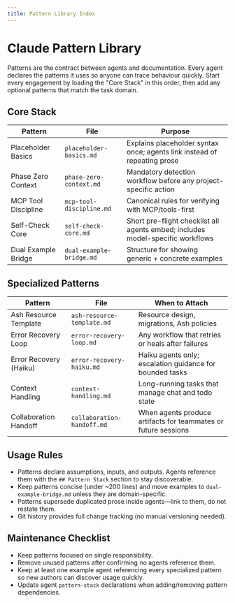 ```yaml
---
title: Pattern Library Index
---
```


# Claude Pattern Library

Patterns are the contract between agents and documentation. Every agent declares the patterns it uses so anyone can trace behaviour quickly. Start every engagement by loading the "Core Stack" in this order, then add any optional patterns that match the task domain.

## Core Stack

| Pattern | File | Purpose |
| --- | --- | --- |
| Placeholder Basics | `placeholder-basics.md` | Explains placeholder syntax once; agents link instead of repeating prose |
| Phase Zero Context | `phase-zero-context.md` | Mandatory detection workflow before any project-specific action |
| MCP Tool Discipline | `mcp-tool-discipline.md` | Canonical rules for verifying with MCP/tools-first |
| Self-Check Core | `self-check-core.md` | Short pre-flight checklist all agents embed; includes model-specific workflows |
| Dual Example Bridge | `dual-example-bridge.md` | Structure for showing generic + concrete examples |

## Specialized Patterns

| Pattern | File | When to Attach |
| --- | --- | --- |
| Ash Resource Template | `ash-resource-template.md` | Resource design, migrations, Ash policies |
| Error Recovery Loop | `error-recovery-loop.md` | Any workflow that retries or heals after failures |
| Error Recovery (Haiku) | `error-recovery-haiku.md` | Haiku agents only; escalation guidance for bounded tasks |
| Context Handling | `context-handling.md` | Long-running tasks that manage chat and todo state |
| Collaboration Handoff | `collaboration-handoff.md` | When agents produce artifacts for teammates or future sessions |

## Usage Rules

- Patterns declare assumptions, inputs, and outputs. Agents reference them with the `## Pattern Stack` section to stay discoverable.
- Keep patterns concise (under ~200 lines) and move examples to `dual-example-bridge.md` unless they are domain-specific.
- Patterns supersede duplicated prose inside agents—link to them, do not restate them.
- Git history provides full change tracking (no manual versioning needed).

## Maintenance Checklist

- Keep patterns focused on single responsibility.
- Remove unused patterns after confirming no agents reference them.
- Keep at least one example agent referencing every specialized pattern so new authors can discover usage quickly.
- Update agent `pattern-stack` declarations when adding/removing pattern dependencies.
